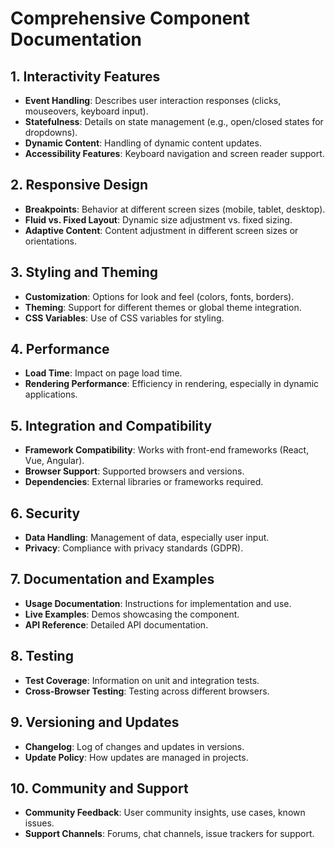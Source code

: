 # Comprehensive Component Documentation

## 1. Interactivity Features
- **Event Handling**: Describes user interaction responses (clicks, mouseovers, keyboard input).
- **Statefulness**: Details on state management (e.g., open/closed states for dropdowns).
- **Dynamic Content**: Handling of dynamic content updates.
- **Accessibility Features**: Keyboard navigation and screen reader support.

## 2. Responsive Design
- **Breakpoints**: Behavior at different screen sizes (mobile, tablet, desktop).
- **Fluid vs. Fixed Layout**: Dynamic size adjustment vs. fixed sizing.
- **Adaptive Content**: Content adjustment in different screen sizes or orientations.

## 3. Styling and Theming
- **Customization**: Options for look and feel (colors, fonts, borders).
- **Theming**: Support for different themes or global theme integration.
- **CSS Variables**: Use of CSS variables for styling.

## 4. Performance
- **Load Time**: Impact on page load time.
- **Rendering Performance**: Efficiency in rendering, especially in dynamic applications.

## 5. Integration and Compatibility
- **Framework Compatibility**: Works with front-end frameworks (React, Vue, Angular).
- **Browser Support**: Supported browsers and versions.
- **Dependencies**: External libraries or frameworks required.

## 6. Security
- **Data Handling**: Management of data, especially user input.
- **Privacy**: Compliance with privacy standards (GDPR).

## 7. Documentation and Examples
- **Usage Documentation**: Instructions for implementation and use.
- **Live Examples**: Demos showcasing the component.
- **API Reference**: Detailed API documentation.

## 8. Testing
- **Test Coverage**: Information on unit and integration tests.
- **Cross-Browser Testing**: Testing across different browsers.

## 9. Versioning and Updates
- **Changelog**: Log of changes and updates in versions.
- **Update Policy**: How updates are managed in projects.

## 10. Community and Support
- **Community Feedback**: User community insights, use cases, known issues.
- **Support Channels**: Forums, chat channels, issue trackers for support.

